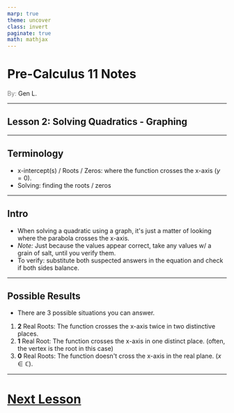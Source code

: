 ```yaml
---
marp: true
theme: uncover
class: invert
paginate: true
math: mathjax
---
```


# <!--fit--> Pre-Calculus 11 Notes
<span style="color:grey">By:</span> Gen L.

<!--_footer: In partnership with Hyperion University, 2023-->

---

## Lesson 2: Solving Quadratics - Graphing

---

## Terminology

* x-intercept(s) / Roots / Zeros: where the function crosses the x-axis ($y=0$).
* Solving: finding the roots / zeros
---

## Intro

* When solving a quadratic using a graph, it's just a matter of looking where the parabola crosses the x-axis.
* *Note:* Just because the values appear correct, take any values w/ a grain of salt, until you verify them.
* To verify: substitute both suspected answers in the equation and check if both sides balance.

---

## Possible Results

* There are 3 possible situations you can answer.

1) **2** Real Roots: The function crosses the x-axis twice in two distinctive places.
2) **1** Real Root: The function crosses the x-axis in one distinct place. (often, the vertex is the root in this case)
3) **0** Real Roots: The function doesn't cross the x-axis in the real plane. ($x\in\mathbb C$).

---

# [Next Lesson](Lesson%203.html) 

